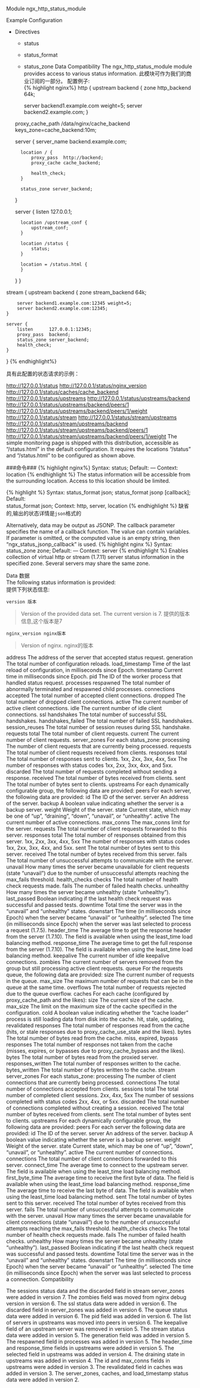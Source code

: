 Module ngx_http_status_module

Example Configuration
+ Directives
     + status
     + status_format
     + status_zone
Data
Compatibility
The ngx_http_status_module module provides access to various status information.
  此模块可作为我们的商业订阅的一部分。
 配置例子:  
{% highlight nginx%}
http {
    upstream backend {
        zone http_backend 64k;

        server backend1.example.com weight=5;
        server backend2.example.com;
    }

    proxy_cache_path /data/nginx/cache_backend keys_zone=cache_backend:10m;

    server {
        server_name backend.example.com;

        location / {
            proxy_pass  http://backend;
            proxy_cache cache_backend;

            health_check;
        }

        status_zone server_backend;
    }

    server {
        listen 127.0.0.1;

        location /upstream_conf {
            upstream_conf;
        }

        location /status {
            status;
        }

        location = /status.html {
        }
    }
}

stream {
    upstream backend {
        zone stream_backend 64k;

        server backend1.example.com:12345 weight=5;
        server backend2.example.com:12345;
    }

    server {
        listen      127.0.0.1:12345;
        proxy_pass  backend;
        status_zone server_backend;
        health_check;
    }
}
{% endhighlight%}
  
  具有此配置的状态请求的示例：

http://127.0.0.1/status
http://127.0.0.1/status/nginx_version
http://127.0.0.1/status/caches/cache_backend
http://127.0.0.1/status/upstreams
http://127.0.0.1/status/upstreams/backend
http://127.0.0.1/status/upstreams/backend/peers/1
http://127.0.0.1/status/upstreams/backend/peers/1/weight
http://127.0.0.1/status/stream
http://127.0.0.1/status/stream/upstreams
http://127.0.0.1/status/stream/upstreams/backend
http://127.0.0.1/status/stream/upstreams/backend/peers/1
http://127.0.0.1/status/stream/upstreams/backend/peers/1/weight
The simple monitoring page is shipped with this distribution, accessible as “/status.html” in the default configuration. It requires the locations “/status” and “/status.html” to be configured as shown above.

###命令###
{% highlight nginx%}
Syntax:	status;
Default:	—
Context:	location
{% endhighlight %}
The status information will be accessible from the surrounding location. Access to this location should be limited.

{% highlight %}
Syntax:	status_format json;
status_format jsonp [callback];
Default:	
status_format json;
Context:	http, server, location
{% endhighlight %}
  缺省的,输出的状态详情是```json```格式的  
  
Alternatively, data may be output as JSONP. The callback parameter specifies the name of a callback function. The value can contain variables. If parameter is omitted, or the computed value is an empty string, then “ngx_status_jsonp_callback” is used.
{% highlight nginx %}
Syntax:	status_zone zone;
Default:	—
Context:	server
{% endhighlight %}
Enables collection of virtual http or stream (1.7.11) server status information in the specified zone. Several servers may share the same zone.

Data 数据  
The following status information is provided:  
  提供下列状态信息:
  
```version 版本```
> Version of the provided data set. The current version is 7.
> 提供的版本信息,这个版本是7    

```nginx_version nginx版本```
> Version of nginx. nginx的版本

address
The address of the server that accepted status request.
generation
The total number of configuration reloads.
load_timestamp
Time of the last reload of configuration, in milliseconds since Epoch.
timestamp
Current time in milliseconds since Epoch.
pid
The ID of the worker process that handled status request.
processes
respawned
The total number of abnormally terminated and respawned child processes.
connections
accepted
The total number of accepted client connections.
dropped
The total number of dropped client connections.
active
The current number of active client connections.
idle
The current number of idle client connections.
ssl
handshakes
The total number of successful SSL handshakes.
handshakes_failed
The total number of failed SSL handshakes.
session_reuses
The total number of session reuses during SSL handshake.
requests
total
The total number of client requests.
current
The current number of client requests.
server_zones
For each status_zone:
processing
The number of client requests that are currently being processed.
requests
The total number of client requests received from clients.
responses
total
The total number of responses sent to clients.
1xx, 2xx, 3xx, 4xx, 5xx
The number of responses with status codes 1xx, 2xx, 3xx, 4xx, and 5xx.
discarded
The total number of requests completed without sending a response.
received
The total number of bytes received from clients.
sent
The total number of bytes sent to clients.
upstreams
For each dynamically configurable group, the following data are provided:
peers
For each server, the following data are provided:
id
The ID of the server.
server
An address of the server.
backup
A boolean value indicating whether the server is a backup server.
weight
Weight of the server.
state
Current state, which may be one of “up”, “draining”, “down”, “unavail”, or “unhealthy”.
active
The current number of active connections.
max_conns
The max_conns limit for the server.
requests
The total number of client requests forwarded to this server.
responses
total
The total number of responses obtained from this server.
1xx, 2xx, 3xx, 4xx, 5xx
The number of responses with status codes 1xx, 2xx, 3xx, 4xx, and 5xx.
sent
The total number of bytes sent to this server.
received
The total number of bytes received from this server.
fails
The total number of unsuccessful attempts to communicate with the server.
unavail
How many times the server became unavailable for client requests (state “unavail”) due to the number of unsuccessful attempts reaching the max_fails threshold.
health_checks
checks
The total number of health check requests made.
fails
The number of failed health checks.
unhealthy
How many times the server became unhealthy (state “unhealthy”).
last_passed
Boolean indicating if the last health check request was successful and passed tests.
downtime
Total time the server was in the “unavail” and “unhealthy” states.
downstart
The time (in milliseconds since Epoch) when the server became “unavail” or “unhealthy”.
selected
The time (in milliseconds since Epoch) when the server was last selected to process a request (1.7.5).
header_time
The average time to get the response header from the server (1.7.10). The field is available when using the least_time load balancing method.
response_time
The average time to get the full response from the server (1.7.10). The field is available when using the least_time load balancing method.
keepalive
The current number of idle keepalive connections.
zombies
The current number of servers removed from the group but still processing active client requests.
queue
For the requests queue, the following data are provided:
size
The current number of requests in the queue.
max_size
The maximum number of requests that can be in the queue at the same time.
overflows
The total number of requests rejected due to the queue overflow.
caches
For each cache (configured by proxy_cache_path and the likes):
size
The current size of the cache.
max_size
The limit on the maximum size of the cache specified in the configuration.
cold
A boolean value indicating whether the “cache loader” process is still loading data from disk into the cache.
hit, stale, updating, revalidated
responses
The total number of responses read from the cache (hits, or stale responses due to proxy_cache_use_stale and the likes).
bytes
The total number of bytes read from the cache.
miss, expired, bypass
responses
The total number of responses not taken from the cache (misses, expires, or bypasses due to proxy_cache_bypass and the likes).
bytes
The total number of bytes read from the proxied server.
responses_written
The total number of responses written to the cache.
bytes_written
The total number of bytes written to the cache.
stream
server_zones
For each status_zone:
processing
The number of client connections that are currently being processed.
connections
The total number of connections accepted from clients.
sessions
total
The total number of completed client sessions.
2xx, 4xx, 5xx
The number of sessions completed with status codes 2xx, 4xx, or 5xx.
discarded
The total number of connections completed without creating a session.
received
The total number of bytes received from clients.
sent
The total number of bytes sent to clients.
upstreams
For each dynamically configurable group, the following data are provided:
peers
For each server the following data are provided:
id
The ID of the server.
server
An address of the server.
backup
A boolean value indicating whether the server is a backup server.
weight
Weight of the server.
state
Current state, which may be one of “up”, “down”, “unavail”, or “unhealthy”.
active
The current number of connections.
connections
The total number of client connections forwarded to this server.
connect_time
The average time to connect to the upstream server. The field is available when using the least_time load balancing method.
first_byte_time
The average time to receive the first byte of data. The field is available when using the least_time load balancing method.
response_time
The average time to receive the last byte of data. The field is available when using the least_time load balancing method.
sent
The total number of bytes sent to this server.
received
The total number of bytes received from this server.
fails
The total number of unsuccessful attempts to communicate with the server.
unavail
How many times the server became unavailable for client connections (state “unavail”) due to the number of unsuccessful attempts reaching the max_fails threshold.
health_checks
checks
The total number of health check requests made.
fails
The number of failed health checks.
unhealthy
How many times the server became unhealthy (state “unhealthy”).
last_passed
Boolean indicating if the last health check request was successful and passed tests.
downtime
Total time the server was in the “unavail” and “unhealthy” states.
downstart
The time (in milliseconds since Epoch) when the server became “unavail” or “unhealthy”.
selected
The time (in milliseconds since Epoch) when the server was last selected to process a connection.
Compatibility

The sessions status data and the discarded field in stream server_zones were added in version 7.
The zombies field was moved from nginx debug version in version 6.
The ssl status data were added in version 6.
The discarded field in server_zones was added in version 6.
The queue status data were added in version 6.
The pid field was added in version 6.
The list of servers in upstreams was moved into peers in version 6.
The keepalive field of an upstream server was removed in version 5.
The stream status data were added in version 5.
The generation field was added in version 5.
The respawned field in processes was added in version 5.
The header_time and response_time fields in upstreams were added in version 5.
The selected field in upstreams was added in version 4.
The draining state in upstreams was added in version 4.
The id and max_conns fields in upstreams were added in version 3.
The revalidated field in caches was added in version 3.
The server_zones, caches, and load_timestamp status data were added in version 2.
